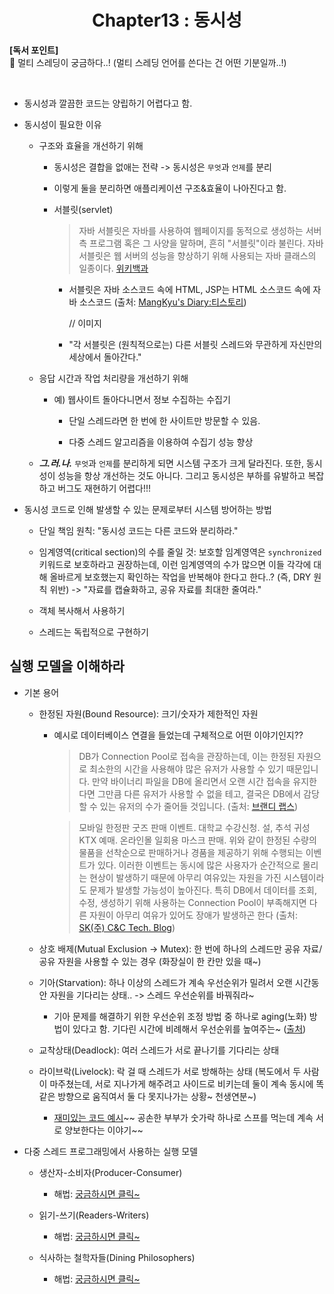 <div align="center">
  <h1>Chapter13 : 동시성</h1>
</div>

**[독서 포인트]**
<br />
📌 멀티 스레딩이 궁금하다..! (멀티 스레딩 언어를 쓴다는 건 어떤 기분일까..!)

<br />

- 동시성과 깔끔한 코드는 양립하기 어렵다고 함.

- 동시성이 필요한 이유

  - 구조와 효율을 개선하기 위해

    - 동시성은 결합을 없애는 전략 -> 동시성은 `무엇`과 `언제`를 분리

    - 이렇게 둘을 분리하면 애플리케이션 구조&효율이 나아진다고 함.

    - 서블릿(servlet)

      > 자바 서블릿은 자바를 사용하여 웹페이지를 동적으로 생성하는 서버측 프로그램 혹은 그 사양을 말하며, 흔히 "서블릿"이라 불린다. 자바 서블릿은 웹 서버의 성능을 향상하기 위해 사용되는 자바 클래스의 일종이다. [위키백과](https://ko.wikipedia.org/wiki/%EC%9E%90%EB%B0%94_%EC%84%9C%EB%B8%94%EB%A6%BF)

      - 서블릿은 자바 소스코드 속에 HTML, JSP는 HTML 소스코드 속에 자바 소스코드 (출처: [MangKyu's Diary:티스토리](https://mangkyu.tistory.com/14))
      
        // 이미지

      - "각 서블릿은 (원칙적으로는) 다른 서블릿 스레드와 무관하게 자신만의 세상에서 돌아간다."

  - 응답 시간과 작업 처리량을 개선하기 위해

    - 예) 웹사이트 돌아다니면서 정보 수집하는 수집기
    
      - 단일 스레드라면 한 번에 한 사이트만 방문할 수 있음.

      - 다중 스레드 알고리즘을 이용하여 수집기 성능 향상

  - ***그.러.나.*** `무엇`과 `언제`를 분리하게 되면 시스템 구조가 크게 달라진다. 또한, 동시성이 성능을 항상 개선하는 것도 아니다. 그리고 동시성은 부하를 유발하고 복잡하고 버그도 재현하기 어렵다!!!

- 동시성 코드로 인해 발생할 수 있는 문제로부터 시스템 방어하는 방법

  - 단일 책임 원칙: "동시성 코드는 다른 코드와 분리하라."

  - 임계영역(critical section)의 수를 줄일 것: 보호할 임계영역은 `synchronized` 키워드로 보호하라고 권장하는데, 이런 임계영역의 수가 많으면 이들 각각에 대해 올바르게 보호했는지 확인하는 작업을 반복해야 한다고 한다..? (즉, DRY 원칙 위반) -> "자료를 캡슐화하고, 공유 자료를 최대한 줄여라."

  - 객체 복사해서 사용하기

  - 스레드는 독립적으로 구현하기

## 실행 모델을 이해하라

- 기본 용어

  - 한정된 자원(Bound Resource): 크기/숫자가 제한적인 자원

    - 예시로 데이터베이스 연결을 들었는데 구체적으로 어떤 이야기인지??

      > DB가 Connection Pool로 접속을 관장하는데, 이는 한정된 자원으로 최소한의 시간을 사용해야 많은 유저가 사용할 수 있기 때문입니다. 만약 바이너리 파일을 DB에 올리면서 오랜 시간 접속을 유지한다면 그만큼 다른 유저가 사용할 수 없을 테고, 결국은 DB에서 감당할 수 있는 유저의 수가 줄어들 것입니다. (출처: [브랜디 랩스](https://labs.brandi.co.kr/2018/01/31/hansj.html))

      > 모바일 한정판 굿즈 판매 이벤트. 대학교 수강신청. 설, 추석 귀성 KTX 예매. 온라인몰 일회용 마스크 판매. 위와 같이 한정된 수량의 물품을 선착순으로 판매하거나 경품을 제공하기 위해 수행되는 이벤트가 있다. 이러한 이벤트는 동시에 많은 사용자가 순간적으로 몰리는 현상이 발생하기 때문에 아무리 여유있는 자원을 가진 시스템이라도 문제가 발생할 가능성이 높아진다. 특히 DB에서 데이터를 조회,수정, 생성하기 위해 사용하는 Connection Pool이 부족해지면 다른 자원이 아무리 여유가 있어도 장애가 발생하곤 한다 (출처: [SK(주) C&C Tech. Blog](https://engineering-skcc.github.io/cloud/tomcat/apache/DB-Pool-For-Event/))

  - 상호 배제(Mutual Exclusion -> Mutex): 한 번에 하나의 스레드만 공유 자료/공유 자원을 사용할 수 있는 경우 (화장실이 한 칸만 있을 때~)

  - 기아(Starvation): 하나 이상의 스레드가 계속 우선순위가 밀려서 오랜 시간동안 자원을 기다리는 상태.. -> 스레드 우선순위를 바꿔줘라~

    - 기아 문제를 해결하기 위한 우선순위 조정 방법 중 하나로 aging(노화) 방법이 있다고 함. 기다린 시간에 비례해서 우선순위를 높여주는~ ([출처](https://yabmoons.tistory.com/655))

  - 교착상태(Deadlock): 여러 스레드가 서로 끝나기를 기다리는 상태

  - 라이브락(Livelock): 락 걸 때 스레드가 서로 방해하는 상태 (복도에서 두 사람이 마주쳤는데, 서로 지나가게 해주려고 사이드로 비키는데 둘이 계속 동시에 똑같은 방향으로 움직여서 둘 다 못지나가는 상황~ 천생연분~)

    - [재미있는 코드 예시](https://stackoverflow.com/questions/1036364/good-example-of-livelock)~~ 공손한 부부가 숫가락 하나로 스프를 먹는데 계속 서로 양보한다는 이야기~~

- 다중 스레드 프로그래밍에서 사용하는 실행 모델

  - 생산자-소비자(Producer-Consumer)

    - 해법: [궁금하시면 클릭~](https://narakit.tistory.com/136)

  - 읽기-쓰기(Readers-Writers)

    - 해법: [궁금하시면 클릭~](https://medium.com/geekculture/solving-the-readers-writers-problem-in-a-multithreaded-environment-cfd3cb5772a7)

  - 식사하는 철학자들(Dining Philosophers)

    - 해법: [궁금하시면 클릭~](https://austingwalters.com/multithreading-dining-philosophers-problem/)